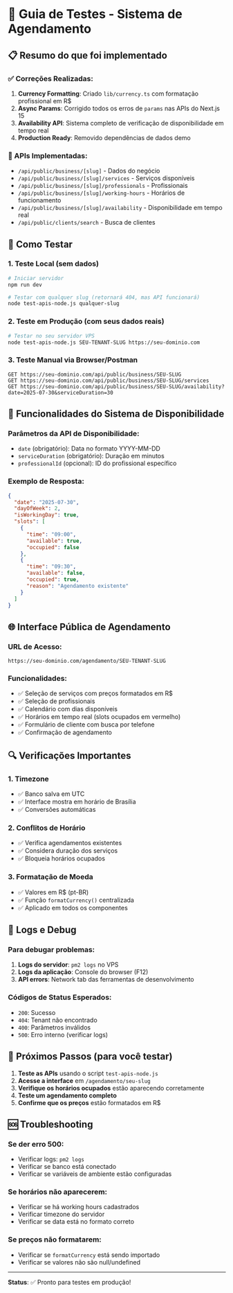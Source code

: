 # 🧪 Guia de Testes - Sistema de Agendamento

## 📋 Resumo do que foi implementado

### ✅ Correções Realizadas:
1. **Currency Formatting**: Criado `lib/currency.ts` com formatação profissional em R$
2. **Async Params**: Corrigido todos os erros de `params` nas APIs do Next.js 15
3. **Availability API**: Sistema completo de verificação de disponibilidade em tempo real
4. **Production Ready**: Removido dependências de dados demo

### 🔧 APIs Implementadas:
- `/api/public/business/[slug]` - Dados do negócio
- `/api/public/business/[slug]/services` - Serviços disponíveis  
- `/api/public/business/[slug]/professionals` - Profissionais
- `/api/public/business/[slug]/working-hours` - Horários de funcionamento
- `/api/public/business/[slug]/availability` - Disponibilidade em tempo real
- `/api/public/clients/search` - Busca de clientes

## 🚀 Como Testar

### 1. Teste Local (sem dados)
```bash
# Iniciar servidor
npm run dev

# Testar com qualquer slug (retornará 404, mas API funcionará)
node test-apis-node.js qualquer-slug
```

### 2. Teste em Produção (com seus dados reais)
```bash
# Testar no seu servidor VPS
node test-apis-node.js SEU-TENANT-SLUG https://seu-dominio.com
```

### 3. Teste Manual via Browser/Postman
```
GET https://seu-dominio.com/api/public/business/SEU-SLUG
GET https://seu-dominio.com/api/public/business/SEU-SLUG/services
GET https://seu-dominio.com/api/public/business/SEU-SLUG/availability?date=2025-07-30&serviceDuration=30
```

## 🎯 Funcionalidades do Sistema de Disponibilidade

### Parâmetros da API de Disponibilidade:
- `date` (obrigatório): Data no formato YYYY-MM-DD
- `serviceDuration` (obrigatório): Duração em minutos
- `professionalId` (opcional): ID do profissional específico

### Exemplo de Resposta:
```json
{
  "date": "2025-07-30",
  "dayOfWeek": 2,
  "isWorkingDay": true,
  "slots": [
    {
      "time": "09:00",
      "available": true,
      "occupied": false
    },
    {
      "time": "09:30", 
      "available": false,
      "occupied": true,
      "reason": "Agendamento existente"
    }
  ]
}
```

## 🌐 Interface Pública de Agendamento

### URL de Acesso:
```
https://seu-dominio.com/agendamento/SEU-TENANT-SLUG
```

### Funcionalidades:
- ✅ Seleção de serviços com preços formatados em R$
- ✅ Seleção de profissionais  
- ✅ Calendário com dias disponíveis
- ✅ Horários em tempo real (slots ocupados em vermelho)
- ✅ Formulário de cliente com busca por telefone
- ✅ Confirmação de agendamento

## 🔍 Verificações Importantes

### 1. Timezone
- ✅ Banco salva em UTC
- ✅ Interface mostra em horário de Brasília
- ✅ Conversões automáticas

### 2. Conflitos de Horário
- ✅ Verifica agendamentos existentes
- ✅ Considera duração dos serviços
- ✅ Bloqueia horários ocupados

### 3. Formatação de Moeda
- ✅ Valores em R$ (pt-BR)
- ✅ Função `formatCurrency()` centralizada
- ✅ Aplicado em todos os componentes

## 🐛 Logs e Debug

### Para debugar problemas:
1. **Logs do servidor**: `pm2 logs` no VPS
2. **Logs da aplicação**: Console do browser (F12)
3. **API errors**: Network tab das ferramentas de desenvolvimento

### Códigos de Status Esperados:
- `200`: Sucesso
- `404`: Tenant não encontrado
- `400`: Parâmetros inválidos
- `500`: Erro interno (verificar logs)

## 📝 Próximos Passos (para você testar)

1. **Teste as APIs** usando o script `test-apis-node.js`
2. **Acesse a interface** em `/agendamento/seu-slug`
3. **Verifique os horários ocupados** estão aparecendo corretamente
4. **Teste um agendamento completo**
5. **Confirme que os preços** estão formatados em R$

## 🆘 Troubleshooting

### Se der erro 500:
- Verificar logs: `pm2 logs`
- Verificar se banco está conectado
- Verificar se variáveis de ambiente estão configuradas

### Se horários não aparecerem:
- Verificar se há working hours cadastrados
- Verificar timezone do servidor
- Verificar se data está no formato correto

### Se preços não formatarem:
- Verificar se `formatCurrency` está sendo importado
- Verificar se valores não são null/undefined

---
**Status**: ✅ Pronto para testes em produção!
